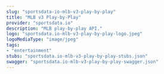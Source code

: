 ```yaml
---
slug: "sportsdata-io-mlb-v3-play-by-play"
title: "MLB v3 Play-by-Play"
provider: "sportsdata.io"
description: "MLB play-by-play API."
logo: "sportsdata.io-mlb-v3-play-by-play-logo.jpeg"
logoMediaType: "image/jpeg"
tags:
- "entertainment"
stubs: "sportsdata.io-mlb-v3-play-by-play-stubs.json"
swagger: "sportsdata.io-mlb-v3-play-by-play-swagger.json"
---
```

